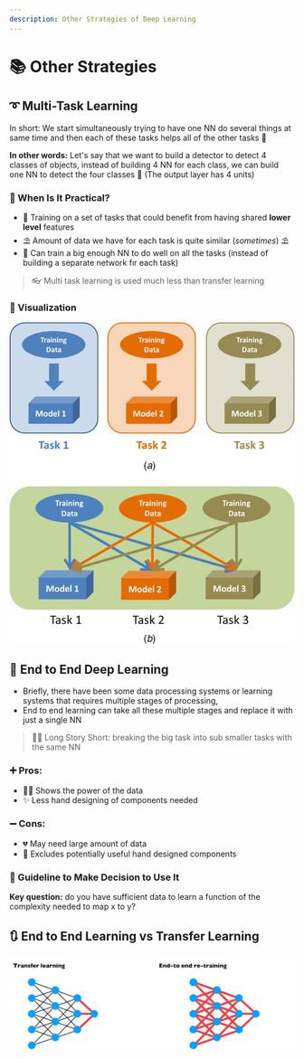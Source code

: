 ```yaml
---
description: Other Strategies of Deep Learning
---
```


# 📚 Other Strategies

## ➰ Multi-Task Learning

In short: We start simultaneously trying to have one NN do several things at same time and then each of these tasks helps all of the other tasks 🚀

**In other words:** Let's say that we want to build a detector to detect 4 classes of objects, instead of building 4 NN for each class, we can build one NN to detect the four classes 🤔 \(The output layer has 4 units\)

### 🤔 When Is It Practical?

* 🤳 Training on a set of tasks that could benefit from having shared **lower level** features 
* ⛱ Amount of data we have for each task is quite similar \(_sometimes_\) ⛱
* 🤗 Can train a big enough NN to do well on all the tasks \(instead of building a separate network fır each task\) 

> 👓 Multi task learning is used much less than transfer learning

### 👀 Visualization

![](../.gitbook/assets/singletaskvsmultitask.png)

## 🏴 End to End Deep Learning

* Briefly, there have been some data processing systems or learning systems that requires multiple stages of processing, 
* End to end learning can take all these multiple stages and replace it with just a single NN

> 👩‍🔧 Long Story Short: breaking the big task into sub smaller tasks with the same NN

### ➕ Pros:

* 🦸‍♀️ Shows the power of the data
* ✨ Less hand designing of components needed

### ➖ Cons:

* 💔 May need large amount of data
* 🔎 Excludes potentially useful hand designed components

### 🚩 Guideline to Make Decision to Use It

**Key question:** do you have sufficient data to learn a function of the complexity needed to map x to y?

## 🔃 End to End Learning vs Transfer Learning

![](../.gitbook/assets/e2evstl.png)

